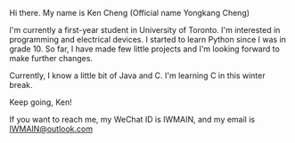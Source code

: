Hi there. My name is Ken Cheng (Official name Yongkang Cheng)

I'm currently a first-year student in University of Toronto. I'm interested in programming and electrical devices. I started to learn Python since I was in grade 10. So far, I have made few little projects and I'm looking forward to make further changes.

Currently, I know a little bit of Java and C. I'm learning C in this winter break.

Keep going, Ken!

If you want to reach me, my WeChat ID is IWMAIN, and my email is IWMAIN@outlook.com
